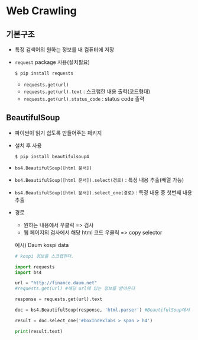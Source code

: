 # Web Crawling

## 기본구조

* 특정 검색어의 원하는 정보를 내 컴퓨터에 저장

* `request` package 사용(설치필요)

  ```git
  $ pip install requests
  ```

  * `requests.get(url)`
  * `requests.get(url).text` : 스크랩한 내용 출력(코드형태)
  * `requests.get(url).status_code` : status code 출력

## BeautifulSoup

* 파이썬이 읽기 쉽도록 만들어주는 패키지

* 설치 후 사용

  ```git
  $ pip install beautifulsoup4
  ```

* `bs4.BeautifulSoup([html 문서])`

* `bs4.BeautifulSoup([html 문서]).select(경로)` : 특정 내용 추출(배열 가능)

* `bs4.BeautifulSoup([html 문서]).select_one(경로)` : 특정 내용 중 첫번째 내용 추출

* 경로

  * 원하는 내용에서 우클릭 => 검사
  * 웹 페이지의 검사에서 해당 html 코드 우클릭 => copy selector

  예시) Daum kospi data

  ```python
  # kospi 정보를 스크랩한다.
  
  import requests
  import bs4
  
  url = "http://finance.daum.net"
  #requests.get(url) #해당 url에 있는 정보를 받아온다
  
  response = requests.get(url).text
  
  doc = bs4.BeautifulSoup(response, 'html.parser') #BeautifulSoup에서 파이썬으로 검색하기 좋은 폼으로 예쁘게 만듬, html파싱한 것으로...
  
  result = doc.select_one('#boxIndexTabs > span > h4')
  
  print(result.text)
  ```

  